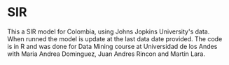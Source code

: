 # SIR
This a SIR model for Colombia, using Johns Jopkins University's data. When runned the model is update at the last data date provided. The code is in R and was done for Data Mining course at Universidad de los Andes with Maria Andrea Dominguez, Juan Andres Rincon and Martin Lara.
